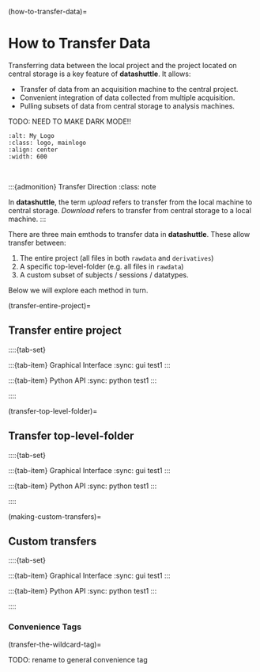 (how-to-transfer-data)=
# How to Transfer Data

Transferring data between the local project and the project located
on central storage is a key feature of **datashuttle**. It allows:

- Transfer of data from an acquisition machine to the central project.
- Convenient integration of data collected from multiple acquisition.
- Pulling subsets of data from central storage to analysis machines.

TODO: NEED TO MAKE DARK MODE!!

```{image} _static/datashuttle-overview.png
:alt: My Logo
:class: logo, mainlogo
:align: center
:width: 600
```
<br>

:::{admonition} Transfer Direction
:class: note


In **datashuttle**, the term *upload* refers to transfer
from the local machine to central storage.
*Download* refers to transfer from central storage to
a local machine.
:::

There are three main emthods to transfer data in **datashuttle**. These
allow transfer between:

1) The entire project (all files in both `rawdata` and `derivatives`)
2) A specific top-level-folder (e.g. all files in `rawdata`)
3) A custom subset of subjects / sessions / datatypes.

Below we will explore each method in turn.

(transfer-entire-project)=
## Transfer entire project

::::{tab-set}

:::{tab-item} Graphical Interface
:sync: gui
test1
:::

:::{tab-item} Python API
:sync: python
test1
:::

::::

(transfer-top-level-folder)=
## Transfer top-level-folder

::::{tab-set}

:::{tab-item} Graphical Interface
:sync: gui
test1
:::

:::{tab-item} Python API
:sync: python
test1
:::

::::

(making-custom-transfers)=

## Custom transfers

::::{tab-set}

:::{tab-item} Graphical Interface
:sync: gui
test1
:::

:::{tab-item} Python API
:sync: python
test1
:::

::::

### Convenience Tags

(transfer-the-wildcard-tag)=

TODO: rename to general convenience tag
